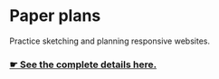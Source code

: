 # Paper plans

Practice sketching and planning responsive websites.

### [☛ See the complete details here.](https://learntheweb.courses/courses/web-dev-1/paper-plans/)
